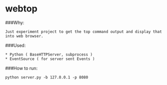 # webtop

###Why:

	Just experiment project to get the top command output and display that into web browser.

###Used:

	* Python ( BaseHTTPServer, subprocess )
	* EventSource ( for server sent Events )

###How to run:

	python server.py -b 127.0.0.1 -p 8080
